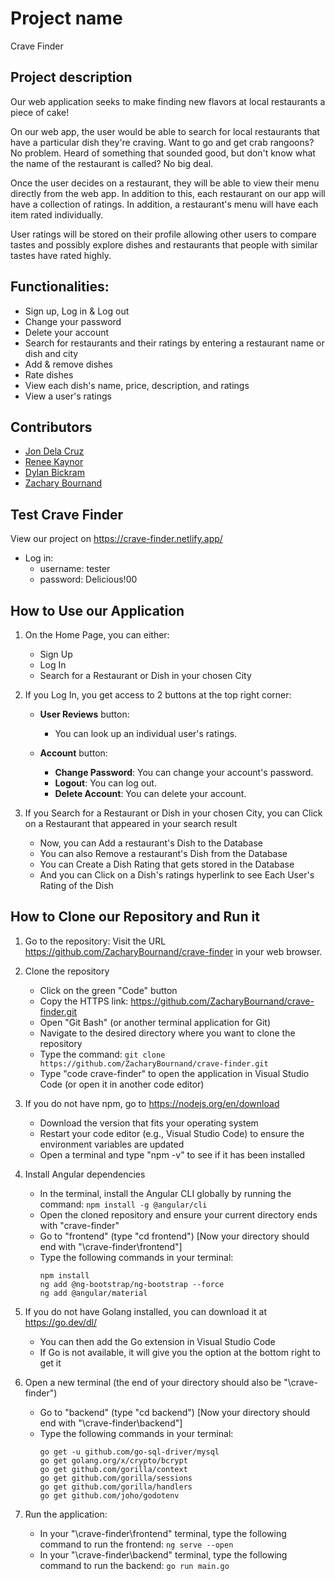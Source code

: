 # Project name
Crave Finder

## Project description
Our web application seeks to make finding new flavors at local restaurants a piece of cake!

On our web app, the user would be able to search for local restaurants that have a particular dish they're craving. Want to go and get crab rangoons? No problem. Heard of something that sounded good, but don't know what the name of the restaurant is called? No big deal.

Once the user decides on a restaurant, they will be able to view their menu directly from the web app. In addition to this, each restaurant on our app will have a collection of ratings. In addition, a restaurant's menu will have each item rated individually.

User ratings will be stored on their profile allowing other users to compare tastes and possibly explore dishes and restaurants that people with similar tastes have rated highly.

## Functionalities:
- Sign up, Log in & Log out
- Change your password
- Delete your account
- Search for restaurants and their ratings by entering a restaurant name or dish and city
- Add & remove dishes
- Rate dishes
- View each dish's name, price, description, and ratings
- View a user's ratings

## Contributors
- [Jon Dela Cruz](https://github.com/jondlc02)
- [Renee Kaynor](https://github.com/mkaynor)
- [Dylan Bickram](https://github.com/DylanBickram)
- [Zachary Bournand](https://github.com/ZacharyBournand)

## Test Crave Finder
View our project on https://crave-finder.netlify.app/
- Log in:
  - username: tester
  - password: Delicious!00
 
## How to Use our Application
1. On the Home Page, you can either:
     - Sign Up
     - Log In
     - Search for a Restaurant or Dish in your chosen City
       
2. If you Log In, you get access to 2 buttons at the top right corner:
   - **User Reviews** button:  
     - You can look up an individual user's ratings.

   - **Account** button:  
     - **Change Password**: You can change your account's password.
     - **Logout**: You can log out.
     - **Delete Account**: You can delete your account.
  
3. If you Search for a Restaurant or Dish in your chosen City, you can Click on a Restaurant that appeared in your search result
     - Now, you can Add a restaurant's Dish to the Database
     - You can also Remove a restaurant's Dish from the Database
     - You can Create a Dish Rating that gets stored in the Database
     - And you can Click on a Dish's ratings hyperlink to see Each User's Rating of the Dish

## How to Clone our Repository and Run it
1. Go to the repository: Visit the URL https://github.com/ZacharyBournand/crave-finder in your web browser.

2. Clone the repository
    - Click on the green "Code" button 
    - Copy the HTTPS link: https://github.com/ZacharyBournand/crave-finder.git
    - Open "Git Bash" (or another terminal application for Git)
    - Navigate to the desired directory where you want to clone the repository
    - Type the command: ```git clone https://github.com/ZacharyBournand/crave-finder.git```
    - Type "code crave-finder" to open the application in Visual Studio Code (or open it in another code editor)
    
3. If you do not have npm, go to https://nodejs.org/en/download
    - Download the version that fits your operating system 
    - Restart your code editor (e.g., Visual Studio Code) to ensure the environment variables are updated
    - Open a terminal and type "npm -v" to see if it has been installed

4. Install Angular dependencies
    - In the terminal, install the Angular CLI globally by running the command: ```npm install -g @angular/cli```
    - Open the cloned repository and ensure your current directory ends with "crave-finder"
    - Go to "frontend" (type "cd frontend") [Now your directory should end with "\crave-finder\frontend"]
    - Type the following commands in your terminal:
        ```
        npm install
        ng add @ng-bootstrap/ng-bootstrap --force
        ng add @angular/material
        ```

5. If you do not have Golang installed, you can download it at https://go.dev/dl/
    - You can then add the Go extension in Visual Studio Code
    - If Go is not available, it will give you the option at the bottom right to get it

6. Open a new terminal (the end of your directory should also be "\crave-finder")
    - Go to "backend" (type "cd backend") [Now your directory should end with "\crave-finder\backend"]
    - Type the following commands in your terminal:
        ```
        go get -u github.com/go-sql-driver/mysql
        go get golang.org/x/crypto/bcrypt
        go get github.com/gorilla/context
        go get github.com/gorilla/sessions
        go get github.com/gorilla/handlers
        go get github.com/joho/godotenv
        ```
            
7. Run the application:
     - In your "\crave-finder\frontend" terminal, type the following command to run the frontend: ```ng serve --open```
     - In your "\crave-finder\backend" terminal, type the following command to run the backend: ```go run main.go```
